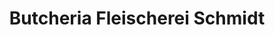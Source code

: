 ---
title: "Butcheria Fleischerei Schmidt"
url: /essen/butcheria-fleischerei-schmidt/
shop: Metzgerei
---